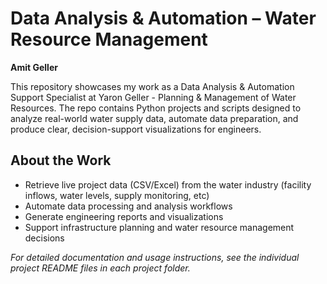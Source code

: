 # Data Analysis & Automation – Water Resource Management

**Amit Geller**

This repository showcases my work as a Data Analysis & Automation Support Specialist at Yaron Geller - Planning & Management of Water Resources. The repo contains Python projects and scripts designed to analyze real-world water supply data, automate data preparation, and produce clear, decision-support visualizations for engineers.

## About the Work

- Retrieve live project data (CSV/Excel) from the water industry (facility inflows, water levels, supply monitoring, etc)
- Automate data processing and analysis workflows
- Generate engineering reports and visualizations
- Support infrastructure planning and water resource management decisions




*For detailed documentation and usage instructions, see the individual project README files in each project folder.*
